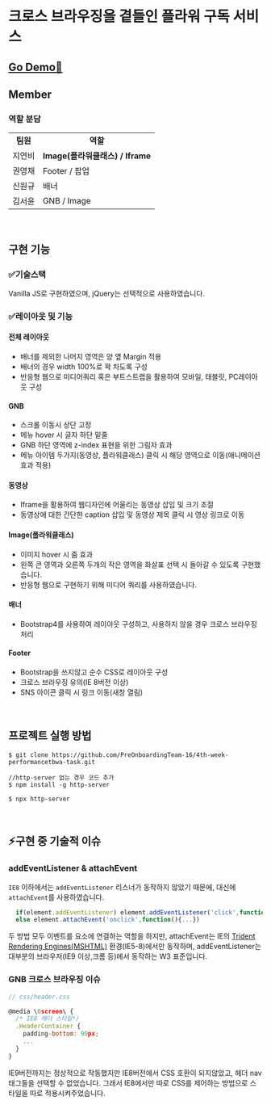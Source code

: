 # 크로스 브라우징을 곁들인 플라워 구독 서비스

## [Go Demo🚀](https://happy-ncnc.netlify.app/)

## Member

### 역할 분담

<table>
<tr>
<td align="center"><b>팀원<b></td>
<td align="center"><b>역할</b></td>
</tr>
<tr>
<td>지연비</td>
<td style="font-weight:bold"> Image(플라워클래스) / Iframe </td>
</tr>
<tr>
<td>권영채</td>
<td> Footer / 팝업 </td>
</tr>
<tr>
<td>신원규</td>
<td> 배너 </td>
</tr>
<tr>
<td>김서윤</td>
<td> GNB / Image</td>
</tr>

</table>

<br/>

## 구현 기능

### ✅기술스택

Vanilla JS로 구현하였으며, jQuery는 선택적으로 사용하였습니다.

### ✅레이아웃 및 기능

#### 전체 레이아웃

- 배너를 제외한 나머지 영역은 양 옆 Margin 적용
- 배너의 경우 width 100%로 꽉 차도록 구성
- 반응형 웹으로 미디어쿼리 혹은 부트스트랩을 활용하여 모바일, 태블릿, PC레이아웃 구성

#### GNB

- 스크롤 이동시 상단 고정
- 메뉴 hover 시 글자 하단 밑줄
- GNB 하단 영역에 z-index 표현을 위한 그림자 효과
- 메뉴 아이템 두가지(동영상, 플라워클래스) 클릭 시 해당 영역으로 이동(애니메이션 효과 적용)

#### 동영상

- Iframe을 활용하여 웹디자인에 어울리는 동영상 삽입 및 크기 조절
- 동영상에 대한 간단한 caption 삽입 및 동영상 제목 클릭 시 영상 링크로 이동

#### Image(플라워클래스)

- 이미지 hover 시 줌 효과
- 왼쪽 큰 영역과 오른쪽 두개의 작은 영역을 화살표 선택 시 돌아갈 수 있도록 구현했습니다.
- 반응형 웹으로 구현하기 위해 미디어 쿼리를 사용하였습니다.

#### 배너

- Bootstrap4를 사용하여 레이아웃 구성하고, 사용하지 않을 경우 크로스 브라우징 처리

#### Footer

- Bootstrap을 쓰지않고 순수 CSS로 레이아웃 구성
- 크로스 브라우징 유의(IE 8버전 이상)
- SNS 아이콘 클릭 시 링크 이동(새창 열림)

<br/>

## 프로젝트 실행 방법

```
$ git clone https://github.com/PreOnboardingTeam-16/4th-week-performancetbwa-task.git

//http-server 없는 경우 코드 추가
$ npm install -g http-server

$ npx http-server

```

<br/>

## ⚡구현 중 기술적 이슈

### addEventListener & attachEvent

`IE8` 이하에서는 `addEventListener` 리스너가 동작하지 않았기 때문에, 대신에 `attachEvent`를 사용하였습니다.

```js
  if(element.addEventListener) element.addEventListener('click',function(){...})
  else element.attachEvent('onclick',function(){...})
```

두 방법 모두 이벤트를 요소에 연결하는 역할을 하지만,
attachEvent는 IE의 [Trident Rendering Engines(MSHTML)](https://en.wikipedia.org/wiki/MSHTML) 환경(IE5-8)에서만 동작하며,
addEventListener는 대부분의 브라우저(IE9 이상,크롬 등)에서 동작하는 W3 표준입니다.

### GNB 크로스 브라우징 이슈

```jsx
// css/header.css

@media \0screen\ {
  /* IE8 헤더 스타일*/
  .HeaderContainer {
    padding-bottom: 90px;
	...
  }
}
```

IE9버전까지는 정상적으로 작동했지만 IE8버전에서 CSS 호환이 되지않았고, 헤더 nav태그들을 선택할 수 없었습니다. 그래서 IE8에서만 따로 CSS를 제어하는 방법으로 스타일을 따로 적용시켜주었습니다.
